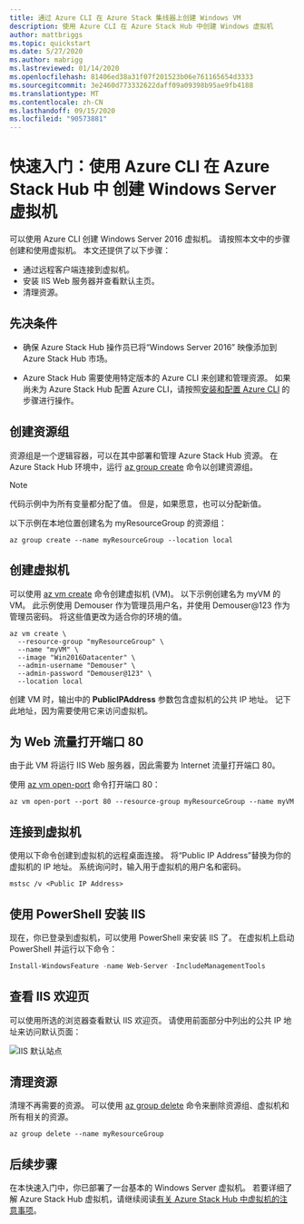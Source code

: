 ```yaml
---
title: 通过 Azure CLI 在 Azure Stack 集线器上创建 Windows VM
description: 使用 Azure CLI 在 Azure Stack Hub 中创建 Windows 虚拟机
author: mattbriggs
ms.topic: quickstart
ms.date: 5/27/2020
ms.author: mabrigg
ms.lastreviewed: 01/14/2020
ms.openlocfilehash: 81406ed38a31f07f201523b06e761165654d3333
ms.sourcegitcommit: 3e2460d773332622daff09a09398b95ae9fb4188
ms.translationtype: MT
ms.contentlocale: zh-CN
ms.lasthandoff: 09/15/2020
ms.locfileid: "90573881"
---
```

# <a name="quickstart-create-a-windows-server-virtual-machine-using-azure-cli-in-azure-stack-hub"></a>快速入门：使用 Azure CLI 在 Azure Stack Hub 中 创建 Windows Server 虚拟机

可以使用 Azure CLI 创建 Windows Server 2016 虚拟机。 请按照本文中的步骤创建和使用虚拟机。 本文还提供了以下步骤：

* 通过远程客户端连接到虚拟机。
* 安装 IIS Web 服务器并查看默认主页。
* 清理资源。

## <a name="prerequisites"></a>先决条件

* 确保 Azure Stack Hub 操作员已将“Windows Server 2016”  映像添加到 Azure Stack Hub 市场。

* Azure Stack Hub 需要使用特定版本的 Azure CLI 来创建和管理资源。 如果尚未为 Azure Stack Hub 配置 Azure CLI，请按照[安装和配置 Azure CLI](azure-stack-version-profiles-azurecli2.md) 的步骤进行操作。

## <a name="create-a-resource-group"></a>创建资源组

资源组是一个逻辑容器，可以在其中部署和管理 Azure Stack Hub 资源。 在 Azure Stack Hub 环境中，运行 [az group create](/cli/azure/group#az-group-create) 命令以创建资源组。

> [!NOTE]
>  代码示例中为所有变量都分配了值。 但是，如果愿意，也可以分配新值。

以下示例在本地位置创建名为 myResourceGroup 的资源组：

```cli
az group create --name myResourceGroup --location local
```

## <a name="create-a-virtual-machine"></a>创建虚拟机

可以使用 [az vm create](/cli/azure/vm#az-vm-create) 命令创建虚拟机 (VM)。 以下示例创建名为 myVM 的 VM。 此示例使用 Demouser 作为管理员用户名，并使用 Demouser@123 作为管理员密码。 将这些值更改为适合你的环境的值。

```cli
az vm create \
  --resource-group "myResourceGroup" \
  --name "myVM" \
  --image "Win2016Datacenter" \
  --admin-username "Demouser" \
  --admin-password "Demouser@123" \
  --location local
```

创建 VM 时，输出中的 **PublicIPAddress** 参数包含虚拟机的公共 IP 地址。 记下此地址，因为需要使用它来访问虚拟机。

## <a name="open-port-80-for-web-traffic"></a>为 Web 流量打开端口 80

由于此 VM 将运行 IIS Web 服务器，因此需要为 Internet 流量打开端口 80。

使用 [az vm open-port](/cli/azure/vm) 命令打开端口 80：

```cli
az vm open-port --port 80 --resource-group myResourceGroup --name myVM
```

## <a name="connect-to-the-virtual-machine"></a>连接到虚拟机

使用以下命令创建到虚拟机的远程桌面连接。 将“Public IP Address”替换为你的虚拟机的 IP 地址。 系统询问时，输入用于虚拟机的用户名和密码。

```
mstsc /v <Public IP Address>
```

## <a name="install-iis-using-powershell"></a>使用 PowerShell 安装 IIS

现在，你已登录到虚拟机，可以使用 PowerShell 来安装 IIS 了。 在虚拟机上启动 PowerShell 并运行以下命令：

```powershell
Install-WindowsFeature -name Web-Server -IncludeManagementTools
```

## <a name="view-the-iis-welcome-page"></a>查看 IIS 欢迎页

可以使用所选的浏览器查看默认 IIS 欢迎页。 请使用前面部分中列出的公共 IP 地址来访问默认页面：

![IIS 默认站点](./media/azure-stack-quick-create-vm-windows-cli/default-iis-website.png)

## <a name="clean-up-resources"></a>清理资源

清理不再需要的资源。 可以使用 [az group delete](/cli/azure/group#az-group-delete) 命令来删除资源组、虚拟机和所有相关的资源。

```cli
az group delete --name myResourceGroup
```

## <a name="next-steps"></a>后续步骤

在本快速入门中，你已部署了一台基本的 Windows Server 虚拟机。 若要详细了解 Azure Stack Hub 虚拟机，请继续阅读[有关 Azure Stack Hub 中虚拟机的注意事项](azure-stack-vm-considerations.md)。
